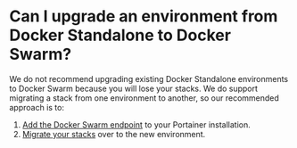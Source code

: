 # Can I upgrade an environment from Docker Standalone to Docker Swarm?

We do not recommend upgrading existing Docker Standalone environments to Docker Swarm because you will lose your stacks. We do support migrating a stack from one environment to another, so our recommended approach is to:

1. [Add the Docker Swarm endpoint](../../admin/environments/add/swarm.md) to your Portainer installation.
2. [Migrate your stacks](../../user/docker/stacks/migrate.md) over to the new environment.

